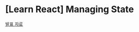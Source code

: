 # [Learn React] Managing State

[발표 자료](https://wild-lifter-a1c.notion.site/Managing-State-68dc00d2647f42808414d1d113d373e2?pvs=4)
